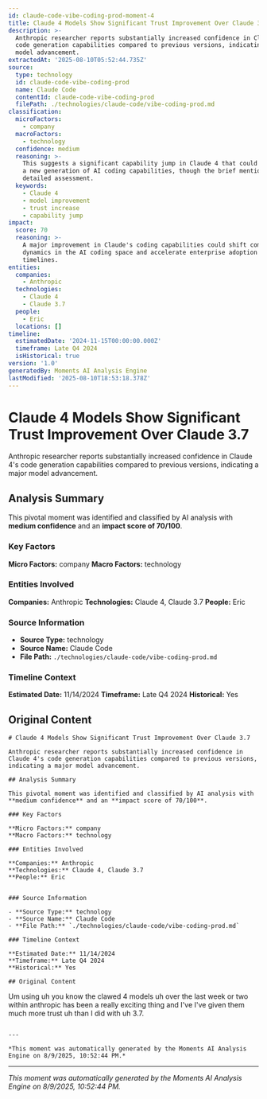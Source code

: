 ```yaml
---
id: claude-code-vibe-coding-prod-moment-4
title: Claude 4 Models Show Significant Trust Improvement Over Claude 3.7
description: >-
  Anthropic researcher reports substantially increased confidence in Claude 4's
  code generation capabilities compared to previous versions, indicating a major
  model advancement.
extractedAt: '2025-08-10T05:52:44.735Z'
source:
  type: technology
  id: claude-code-vibe-coding-prod
  name: Claude Code
  contentId: claude-code-vibe-coding-prod
  filePath: ./technologies/claude-code/vibe-coding-prod.md
classification:
  microFactors:
    - company
  macroFactors:
    - technology
  confidence: medium
  reasoning: >-
    This suggests a significant capability jump in Claude 4 that could represent
    a new generation of AI coding capabilities, though the brief mention limits
    detailed assessment.
  keywords:
    - Claude 4
    - model improvement
    - trust increase
    - capability jump
impact:
  score: 70
  reasoning: >-
    A major improvement in Claude's coding capabilities could shift competitive
    dynamics in the AI coding space and accelerate enterprise adoption
    timelines.
entities:
  companies:
    - Anthropic
  technologies:
    - Claude 4
    - Claude 3.7
  people:
    - Eric
  locations: []
timeline:
  estimatedDate: '2024-11-15T00:00:00.000Z'
  timeframe: Late Q4 2024
  isHistorical: true
version: '1.0'
generatedBy: Moments AI Analysis Engine
lastModified: '2025-08-10T18:53:18.378Z'
---
```

# Claude 4 Models Show Significant Trust Improvement Over Claude 3.7

Anthropic researcher reports substantially increased confidence in Claude 4's code generation capabilities compared to previous versions, indicating a major model advancement.

## Analysis Summary

This pivotal moment was identified and classified by AI analysis with **medium confidence** and an **impact score of 70/100**.

### Key Factors

**Micro Factors:** company
**Macro Factors:** technology

### Entities Involved

**Companies:** Anthropic
**Technologies:** Claude 4, Claude 3.7
**People:** Eric


### Source Information

- **Source Type:** technology
- **Source Name:** Claude Code
- **File Path:** `./technologies/claude-code/vibe-coding-prod.md`

### Timeline Context

**Estimated Date:** 11/14/2024
**Timeframe:** Late Q4 2024
**Historical:** Yes

## Original Content

```
# Claude 4 Models Show Significant Trust Improvement Over Claude 3.7

Anthropic researcher reports substantially increased confidence in Claude 4's code generation capabilities compared to previous versions, indicating a major model advancement.

## Analysis Summary

This pivotal moment was identified and classified by AI analysis with **medium confidence** and an **impact score of 70/100**.

### Key Factors

**Micro Factors:** company
**Macro Factors:** technology

### Entities Involved

**Companies:** Anthropic
**Technologies:** Claude 4, Claude 3.7
**People:** Eric


### Source Information

- **Source Type:** technology
- **Source Name:** Claude Code
- **File Path:** `./technologies/claude-code/vibe-coding-prod.md`

### Timeline Context

**Estimated Date:** 11/14/2024
**Timeframe:** Late Q4 2024
**Historical:** Yes

## Original Content

```
Um using uh you know the clawed 4 models uh over the last week or two within anthropic has been a really exciting thing and I've I've given them much more trust uh than I did with uh 3.7.
```

---

*This moment was automatically generated by the Moments AI Analysis Engine on 8/9/2025, 10:52:44 PM.*

```

---

*This moment was automatically generated by the Moments AI Analysis Engine on 8/9/2025, 10:52:44 PM.*
